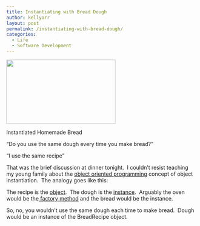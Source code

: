 ```yaml
---
title: Instantiating with Bread Dough
author: kellyorr
layout: post
permalink: /instantiating-with-bread-dough/
categories:
  - Life
  - Software Development
---
```

<div id="attachment_554" style="width: 298px" class="wp-caption alignright">
  <a href="http://www.continuousrefactor.com/wp-content/uploads/2012/01/Bread.png"><img class="wp-image-554   " title="Bread" src="http://www.continuousrefactor.com/wp-content/uploads/2012/01/Bread.png" alt="" width="288" height="169" /></a>
  
  <p class="wp-caption-text">
    Instantiated Homemade Bread
  </p>
</div>

&#8220;Do you use the same dough every time you make bread?&#8221;

&#8220;I use the same recipe&#8221;

That was the brief discussion at dinner tonight.  I couldn&#8217;t resist teaching my young family about the [object oriented programming][1] concept of object instantiation.  The analogy goes like this:

The recipe is the [object][2].  The dough is the [instance][3].  Arguably the oven would be the[ factory method][4] and the bread would be the instance.

So, no, you wouldn&#8217;t use the same dough each time to make bread.  Dough would be an instance of the BreadRecipe object.

 [1]: http://en.wikipedia.org/wiki/Object-oriented_programming
 [2]: http://en.wikipedia.org/wiki/Object_(computer_science)
 [3]: http://en.wikipedia.org/wiki/Instance_(computer_science)
 [4]: http://en.wikipedia.org/wiki/Factory_method_pattern